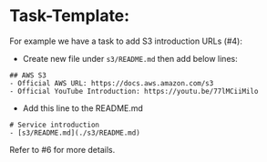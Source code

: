 # Task-Template:
For example we have a task to add S3 introduction URLs (#4):
- Create new file under `s3/README.md` then add below lines:
```
## AWS S3
- Official AWS URL: https://docs.aws.amazon.com/s3
- Official YouTube Introduction: https://youtu.be/77lMCiiMilo
```
- Add this line to the README.md
```
# Service introduction
- [s3/README.md](./s3/README.md)
```
Refer to #6 for more details.
